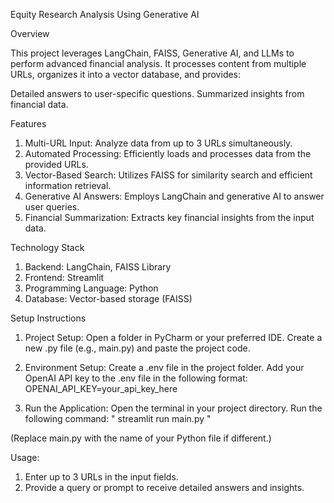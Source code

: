 Equity Research Analysis Using Generative AI


Overview

This project leverages LangChain, FAISS, Generative AI, and LLMs to perform advanced financial analysis. It processes content from multiple URLs, organizes it into a vector database, and provides:

Detailed answers to user-specific questions.
Summarized insights from financial data.

Features

1. Multi-URL Input: Analyze data from up to 3 URLs simultaneously.
2. Automated Processing: Efficiently loads and processes data from the provided URLs.
3. Vector-Based Search: Utilizes FAISS for similarity search and efficient information retrieval.
4. Generative AI Answers: Employs LangChain and generative AI to answer user queries.
5. Financial Summarization: Extracts key financial insights from the input data.
   
Technology Stack

1. Backend: LangChain, FAISS Library
2. Frontend: Streamlit
3. Programming Language: Python
4. Database: Vector-based storage (FAISS)
   
Setup Instructions

1. Project Setup:
Open a folder in PyCharm or your preferred IDE.
Create a new .py file (e.g., main.py) and paste the project code.

2. Environment Setup:
Create a .env file in the project folder.
Add your OpenAI API key to the .env file in the following format:
OPENAI_API_KEY=your_api_key_here  

3. Run the Application:
Open the terminal in your project directory.
Run the following command:
" streamlit run main.py "

(Replace main.py with the name of your Python file if different.)

Usage:

1. Enter up to 3 URLs in the input fields.
2. Provide a query or prompt to receive detailed answers and insights.
